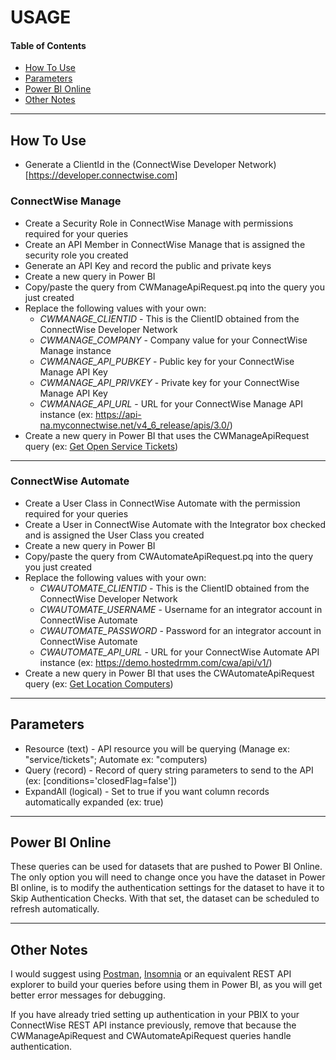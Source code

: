 # USAGE

#### Table of Contents
*   [How To Use](#how-to-use)
*   [Parameters](#parameters)
*   [Power BI Online](#power-bi-online)
*   [Other Notes](#other-notes)

----------

## How To Use

- Generate a ClientId in the (ConnectWise Developer Network)[https://developer.connectwise.com]

### ConnectWise Manage

- Create a Security Role in ConnectWise Manage with permissions required for your queries
- Create an API Member in ConnectWise Manage that is assigned the security role you created
- Generate an API Key and record the public and private keys
- Create a new query in Power BI
- Copy/paste the query from CWManageApiRequest.pq into the query you just created
- Replace the following values with your own:
  - _CWMANAGE_CLIENTID_ - This is the ClientID obtained from the ConnectWise Developer Network
  - _CWMANAGE_COMPANY_ - Company value for your ConnectWise Manage instance
  - _CWMANAGE_API_PUBKEY_ - Public key for your ConnectWise Manage API Key
  - _CWMANAGE_API_PRIVKEY_ - Private key for your ConnectWise Manage API Key
  - _CWMANAGE_API_URL_ - URL for your ConnectWise Manage API instance (ex: <https://api-na.myconnectwise.net/v4_6_release/apis/3.0/>)
- Create a new query in Power BI that uses the CWManageApiRequest query (ex: [Get Open Service Tickets](https://github.com/derpenstiltskin/connectwise-powerbi/blob/main/samples/CWManage_GetOpenServiceTickets.pq))

----------

### ConnectWise Automate

- Create a User Class in ConnectWise Automate with the permission required for your queries
- Create a User in ConnectWise Automate with the Integrator box checked and is assigned the User Class you created
- Create a new query in Power BI
- Copy/paste the query from CWAutomateApiRequest.pq into the query you just created
- Replace the following values with your own:
  - _CWAUTOMATE_CLIENTID_ - This is the ClientID obtained from the ConnectWise Developer Network
  - _CWAUTOMATE_USERNAME_ - Username for an integrator account in ConnectWise Automate
  - _CWAUTOMATE_PASSWORD_ - Password for an integrator account in ConnectWise Automate
  - _CWAUTOMATE_API_URL_ - URL for your ConnectWise Automate API instance (ex: <https://demo.hostedrmm.com/cwa/api/v1/>)
- Create a new query in Power BI that uses the CWAutomateApiRequest query (ex: [Get Location Computers](https://github.com/derpenstiltskin/connectwise-powerbi/blob/main/samples/CWAutomate_GetLocationComputers.pq))

----------

## Parameters

- Resource (text) - API resource you will be querying (Manage ex: "service/tickets"; Automate ex: "computers)
- Query (record) - Record of query string parameters to send to the API (ex: [conditions='closedFlag=false'])
- ExpandAll (logical) - Set to true if you want column records automatically expanded (ex: true)

----------

## Power BI Online

These queries can be used for datasets that are pushed to Power BI Online. The only option you will need to change once you have the dataset in Power BI online, is to modify the authentication settings for the dataset to have it to Skip Authentication Checks. With that set, the dataset can be scheduled to refresh automatically.

----------

## Other Notes

I would suggest using [Postman](https://www.postman.com/), [Insomnia](https://insomnia.rest/) or an equivalent REST API explorer to build your queries before using them in Power BI, as you will get better error messages for debugging.

If you have already tried setting up authentication in your PBIX to your ConnectWise REST API instance previously, remove that because the CWManageApiRequest and CWAutomateApiRequest queries handle authentication.